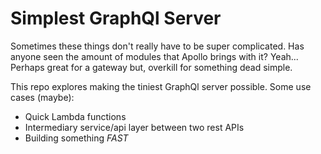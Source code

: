 # Simplest GraphQl Server

Sometimes these things don't really have to be super complicated. 
Has anyone seen the amount of modules that Apollo brings with it? 
Yeah... Perhaps great for a gateway but, 
overkill for something dead simple.

This repo explores making the tiniest GraphQl server possible. 
Some use cases (maybe):

- Quick Lambda functions
- Intermediary service/api layer between two rest APIs
- Building something _FAST_
